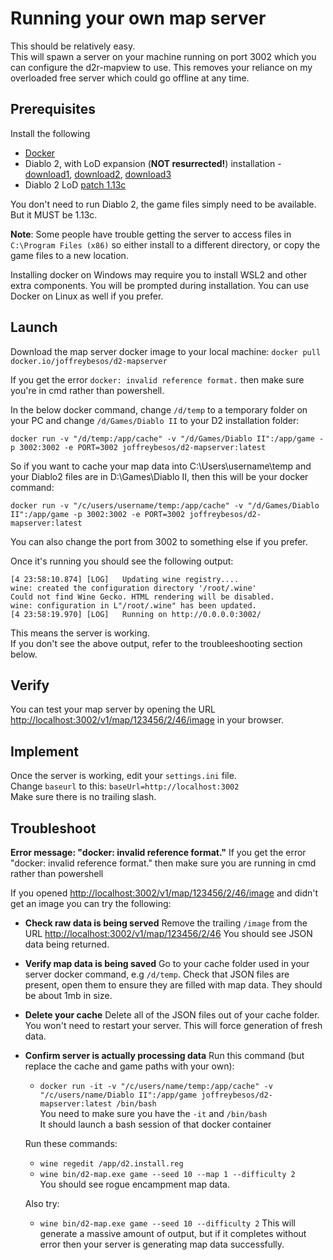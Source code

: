 # Running your own map server

This should be relatively easy.  
This will spawn a server on your machine running on port 3002 which you can configure the d2r-mapview to use. This removes your reliance on my overloaded free server which could go offline at any time.

## Prerequisites

Install the following

- [Docker](https://docs.docker.com/get-docker/)
- Diablo 2, with LoD expansion (__NOT resurrected!__) installation - [download1](https://drive.google.com/file/d/14IQrvP_B9rBn6-yi6w5W-PbFquYMv0x6/view?usp=sharing), [download2](https://mega.nz/file/L5oQWIxb#qNJFSu0C_rC9n6mMmg7OdiIQ7QYQBsIbw6XJFRQmFOg), [download3](http://www.mediafire.com/file/i0kznwwvn4ghdrt/DiabloII_112_Installer.zip/file)
- Diablo 2 LoD [patch 1.13c](http://ftp.blizzard.com/pub/diablo2exp/patches/PC/LODPatch_113c.exe)

You don't need to run Diablo 2, the game files simply need to be available. But it MUST be 1.13c.

__Note__: Some people have trouble getting the server to access files in `C:\Program Files (x86)` so either install to a different directory, or copy the game files to a new location.

Installing docker on Windows may require you to install WSL2 and other extra components. You will be prompted during installation.
You can use Docker on Linux as well if you prefer.

## Launch

Download the map server docker image to your local machine:
`docker pull docker.io/joffreybesos/d2-mapserver`

If you get the error `docker: invalid reference format.` then make sure you're in cmd rather than powershell.

In the below docker command, change `/d/temp` to a temporary folder on your PC and change `/d/Games/Diablo II` to your D2 installation folder:

`docker run -v "/d/temp:/app/cache" -v "/d/Games/Diablo II":/app/game -p 3002:3002 -e PORT=3002 joffreybesos/d2-mapserver:latest`

So if you want to cache your map data into C:\Users\username\temp and your Diablo2 files are in D:\Games\Diablo II, then this will be your docker command:

`docker run -v "/c/users/username/temp:/app/cache" -v "/d/Games/Diablo II":/app/game -p 3002:3002 -e PORT=3002 joffreybesos/d2-mapserver:latest`

You can also change the port from 3002 to something else if you prefer.

Once it's running you should see the following output:

```text
[4 23:58:10.874] [LOG]   Updating wine registry....
wine: created the configuration directory '/root/.wine'
Could not find Wine Gecko. HTML rendering will be disabled.
wine: configuration in L"/root/.wine" has been updated.
[4 23:58:19.970] [LOG]   Running on http://0.0.0.0:3002/
```

This means the server is working.  
If you don't see the above output, refer to the troubleeshooting section below.

## Verify

You can test your map server by opening the URL <http://localhost:3002/v1/map/123456/2/46/image> in your browser.

## Implement

Once the server is working, edit your `settings.ini` file.  
Change `baseurl` to this: `baseUrl=http://localhost:3002`  
Make sure there is no trailing slash.

## Troubleshoot

__Error message: "docker: invalid reference format."__
  If you get the error "docker: invalid reference format." then make sure you are running in cmd rather than powershell

If you opened <http://localhost:3002/v1/map/123456/2/46/image> and didn't get an image you can try the following:

- __Check raw data is being served__
  Remove the trailing `/image` from the URL <http://localhost:3002/v1/map/123456/2/46>
  You should see JSON data being returned.  

- __Verify map data is being saved__
  Go to your cache folder used in your server docker command, e.g `/d/temp`. Check that JSON files are present, open them to ensure they are filled with map data. They should be about 1mb in size.  

- __Delete your cache__
  Delete all of the JSON files out of your cache folder. You won't need to restart your server. This will force generation of fresh data.  

- __Confirm server is actually processing data__
  Run this command (but replace the cache and game paths with your own):

  - `docker run -it -v "/c/users/name/temp:/app/cache" -v "/c/users/name/Diablo II":/app/game joffreybesos/d2-mapserver:latest /bin/bash`  
  You need to make sure you have the `-it` and `/bin/bash`  
  It should launch a bash session of that docker container  

  Run these commands:  
  - `wine regedit /app/d2.install.reg`  
  - `wine bin/d2-map.exe game --seed 10 --map 1 --difficulty 2`  
  You should see rogue encampment map data.  

  Also try:
  - `wine bin/d2-map.exe game --seed 10 --difficulty 2`
  This will generate a massive amount of output, but if it completes without error then your server is generating map data successfully.
